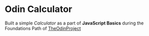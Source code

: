 # Odin Calculator

Built a simple _Calculator_ as a part of **JavaScript Basics** during the Foundations Path of [TheOdinProject](https://www.theodinproject.com/)
